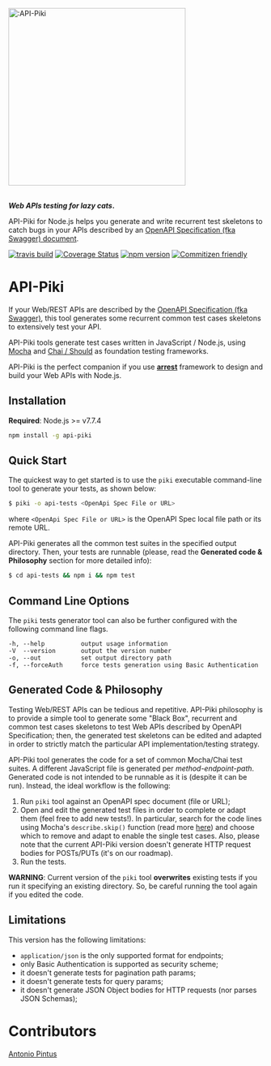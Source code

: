 <br />
<a href="https://github.com/vivocha/api-piki"><img alt=":API-Piki" src="https://www.pintux.it/img/api-piki.png" width=350px/></a>
<br /><br />

**_Web APIs testing for lazy cats_.**<br/>

API-Piki for Node.js helps you generate and write recurrent test skeletons to catch bugs in your APIs described by an [OpenAPI Specification (fka Swagger) document](http://swagger.io/specification/).


[![travis build](https://img.shields.io/travis/vivocha/api-piki.svg)](https://travis-ci.org/vivocha/api-piki)
[![Coverage Status](https://coveralls.io/repos/github/vivocha/api-piki/badge.svg?branch=master)](https://coveralls.io/github/vivocha/api-piki?branch=master)
[![npm version](https://img.shields.io/npm/v/api-piki.svg)](https://www.npmjs.com/package/api-piki)
[![Commitizen friendly](https://img.shields.io/badge/commitizen-friendly-brightgreen.svg)](http://commitizen.github.io/cz-cli/)


# API-Piki
If your Web/REST APIs are described by the [OpenAPI Specification (fka Swagger)](http://swagger.io/specification/), this tool generates some recurrent common test cases skeletons to extensively test your API.

API-Piki tools generate test cases written in JavaScript / Node.js, using [Mocha](https://mochajs.org/chai
) and [Chai / Should](http://chaijs.com) as foundation testing frameworks.

API-Piki is the perfect companion if you use **[arrest](https://www.npmjs.com/package/arrest)** framework to design and build your Web APIs with Node.js.


## Installation

**Required**: Node.js >= v7.7.4

```sh
npm install -g api-piki
```

## Quick Start
The quickest way to get started is to use the `piki` executable command-line tool to generate your tests, as shown below:

```bash
$ piki -o api-tests <OpenApi Spec File or URL>
```
where `<OpenApi Spec File or URL>` is the OpenAPI Spec local file path or its remote URL.

API-Piki generates all the common test suites in the specified output directory. Then, your tests are runnable (please, read the **Generated code & Philosophy** section for more detailed info):

```bash
$ cd api-tests && npm i && npm test
```

## Command Line Options

The `piki` tests generator tool can also be further configured with the following command line flags.

    -h, --help          output usage information
    -V  --version       output the version number
    -o, --out           set output directory path   
    -f, --forceAuth     force tests generation using Basic Authentication 


## Generated Code & Philosophy
Testing Web/REST APIs can be tedious and repetitive.
API-Piki philosophy is to provide a simple tool to generate some "Black Box", recurrent and common test cases skeletons to test Web APIs described by OpenAPI Specification; then, the generated test skeletons can be edited and adapted in order to strictly match the particular API implementation/testing strategy.

API-Piki tool generates the code for a set of common Mocha/Chai test suites. A different JavaScript file is generated per _method-endpoint-path_.
Generated code is not intended to be runnable as it is (despite it can be run). Instead, the ideal workflow is the following:

1. Run `piki` tool against an OpenAPI spec document (file or URL);
2. Open and edit the generated test files in order to complete or adapt them (feel free to add new tests!). In particular, search for the code lines using Mocha's `describe.skip()` function (read more [here](https://mochajs.org/#inclusive-tests)) and choose which to remove and adapt to enable the single test cases. Also, please note that the current API-Piki version doesn't generate HTTP request bodies for POSTs/PUTs (it's on our roadmap).
3. Run the tests.

**WARNING**: Current version of the `piki` tool **overwrites** existing tests if you run it specifying an existing directory. So, be careful running the tool again if you edited the code.

## Limitations
This version has the following limitations:

- `application/json` is the only supported format for endpoints;
- only Basic Authentication is supported as security scheme;
- it doesn't generate tests for pagination path params;
- it doesn't generate tests for query params;
- it doesn't generate JSON Object bodies for HTTP requests (nor parses JSON Schemas);

# Contributors

[Antonio Pintus](https://github.com/pintux) 
